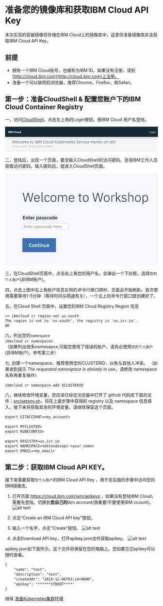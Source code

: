 # 准备您的镜像库和获取IBM Cloud API Key

本次实验的容器镜像将存储在IBM Cloud上的镜像库中，这里将准备镜像库并且获取IBM Cloud API Key。

## 前提

* 拥有一个IBM Cloud账号，也被称为IBM ID。如果没有注册，请到[http://cloud.ibm.com](http://cloud.ibm.com)上注册。
* 准备一个可以联网的浏览器，推荐Chrome，Firefox，和Safari。

## 第一步：准备CloudShell & 配置您账户下的IBM Cloud Container Registry

一，访问[CloudShell](https://workshop.shell.cloud.ibm.com)，点击左上角的Login按钮，用IBM Cloud 用户名登陆。

![](https://github.com/daisy-ycguo/knativelab/raw/master/images/cloudshell-overview.png)

二，登陆后，出现一个页面，要求输入CloudShell的访问密码。咨询IBM工作人员获取访问密码。输入密码后，就进入CloudShell页面。

![](https://github.com/daisy-ycguo/knativelab/raw/master/images/cloudshell-passw.png)

三，在CloudShell页面中，点击右上角您的用户名，会弹出一个下拉框，选择`您的个人账户`(非IBM账户)。 

四，点击上图中右上角账户信息左侧的*命令行窗口图标*，页面会开始刷新。首次使用需要等待1-5分钟（等待时间与网速有关），一个云上的命令行窗口就创建好了。

五，在Cloud Shell 页面中，设置您的IBM Cloud Registry Region 信息

```
>> ibmcloud cr region-set us-south
The region is set to 'us-south', the registry is 'us.icr.io'.
OK
```

六，列出您的`namespace`   
`ibmcloud cr namespaces`   
（如果列出很多namesapce,可能您使用了错误的账户，请务必使用`您的个人账户`(非IBM账户)，参考第三步）

七, 创建一个namespace，推荐使用您的CLUSTERID，以免与其他人冲突。 （如果收到提示 *The requested namespace is already in use*，请修改 namespace 名称再重复操作）

`ibmcloud cr namespace-add $CLUSTERID`

八，继续修改环境变量，您应该已经在浏览器中打开了 github 代码库下面的文件：[src/setenv.sh](../src/setenv.sh)，将在上面步骤中获得的 registry 以及 namespace 信息填入，接下来将获取其余的环境变量，请继续保留这个页面。

```
export GITACCOUNT=<my_account>

export MYCLUSTER=
export KUBECONFIG=

export REGISTRY=us.icr.io
export NAMESPACE=tektondevops-<your_name>
export EMAIL=<my_email>
```

## 第二步：获取IBM Cloud API KEY。 

接下来需要获取`您个人账户`的IBM Cloud API Key ，用于在后面的步骤中访问您的IBM镜像库。

1. 打开页面 https://cloud.ibm.com/iam/apikeys ，如果没有登陆IBM Cloud，需要先登陆。切换到**您自己的**ibm account(很重要!不要使用IBM ccount)。
![alt text](https://github.com/daisy-ycguo/devopslab/blob/master/images/login-personal-account.png)

2. 点击“Create an IBM Cloud API key”按钮。

3. 输入一个名字，点击"Create"按钮。
![alt text](https://github.com/daisy-ycguo/devopslab/blob/master/images/create-api-key.png)

4. 点击Download API key，打开apikey.json文件获取apikey。
![alt text](https://github.com/daisy-ycguo/devopslab/blob/master/images/download-apikey.png)

apikey.json如下面所示。这个文件将保留在您的电脑上。您如果忘记apikey可以随时查看。
```
{
	"name": "test",
	"description": "test",
	"createdAt": "2019-12-06T03:14+0000",
	"apikey": "******1fBXOT****"
}
```

继续 [准备Kubernetes集群环境](./02-k8s-connect.md).



